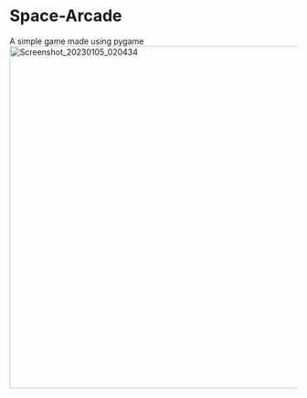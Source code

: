 # Space-Arcade
A simple game made using pygame
<img width="600" alt="Screenshot_20230105_020434" src="https://user-images.githubusercontent.com/70977847/210645037-455220c4-f4ac-4003-9f39-b880f34e704f.png">
